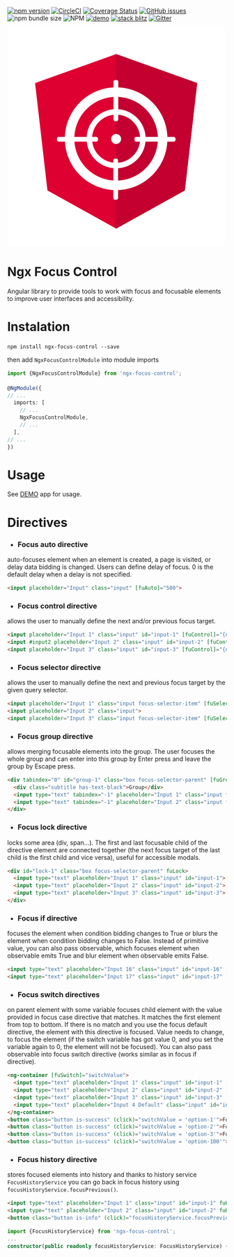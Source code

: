 [![npm version](https://badge.fury.io/js/ngx-focus-control.svg)](https://badge.fury.io/js/ngx-focus-control)
[![CircleCI](https://circleci.com/gh/Raiper34/ngx-focus-control.svg?style=shield)](https://circleci.com/gh/Raiper34/ngx-focus-control)
[![Coverage Status](https://coveralls.io/repos/github/Raiper34/ngx-focus-control/badge.svg?branch=main)](https://coveralls.io/github/Raiper34/ngx-focus-control?branch=main)
[![GitHub issues](https://img.shields.io/github/issues/Raiper34/ngx-focus-control)](https://github.com/Raiper34/ngx-focus-control/issues)
![npm bundle size](https://img.shields.io/bundlephobia/min/ngx-focus-control)
![NPM](https://img.shields.io/npm/l/ngx-focus-control)
[![demo](https://badgen.net/badge/demo/online/orange)](https://ngx-focus-control.netlify.app/)
[![stack blitz](https://badgen.net/badge/stackblitz/online/orange)](https://stackblitz.com/edit/angular-ivy-nsumon)
[![Gitter](https://img.shields.io/gitter/room/raiper34/ngx-focus-control)](https://gitter.im/ngx-focus-control/community?source=orgpage)

![ngc focus control logo](logo.svg)
# Ngx Focus Control
Angular library to provide tools to work with focus and focusable elements to improve user interfaces and accessibility.

# Instalation

`npm install ngx-focus-control --save`

then add `NgxFocusControlModule` into module imports
```typescript
import {NgxFocusControlModule} from 'ngx-focus-control';

@NgModule({
// ...
  imports: [
    // ...
    NgxFocusControlModule,
    // ...
  ],
// ...
})
```

# Usage
See [DEMO](https://ngx-focus-control.netlify.app/) app for usage.

# Directives
- ### Focus auto directive
auto-focuses element when an element is created, a page is visited, or delay data bidding is changed. Users can define delay of focus. 0 is the default delay when a delay is not specified.
```html
<input placeholder="Input" class="input" [fuAuto]="500">
```
- ### Focus control directive
allows the user to manually define the next and/or previous focus target.
```html
<input placeholder="Input 1" class="input" id="input-1" [fuControl]="{next: '#input-3', previous: input2}">
<input #input2 placeholder="Input 2" class="input" id="input-2" [fuControl]="{next: '#input-1', previous: '#input-3'}">
<input placeholder="Input 3" class="input" id="input-3" [fuControl]="{next: input2, previous: '#input-1'}">
```
- ### Focus selector directive
allows the user to manually define the next and previous focus target by the given query selector.
```html
<input placeholder="Input 1" class="input focus-selector-item" [fuSelector]="'.focus-selector-item'">
<input placeholder="Input 2" class="input">
<input placeholder="Input 3" class="input focus-selector-item" [fuSelector]="'.focus-selector-item'">
```
- ### Focus group directive
allows merging focusable elements into the group. The user focuses the whole group and can enter into this group by Enter press and leave the group by Escape press.
```html
<div tabindex="0" id="group-1" class="box focus-selector-parent" [fuGroup]="{selector: '.focus-group-item'}">
  <div class="subtitle has-text-black">Group</div>
  <input type="text" tabindex="-1" placeholder="Input 1" class="input focus-group-item" id="input-1">
  <input type="text" tabindex="-1" placeholder="Input 2" class="input focus-group-item" id="input-2">
</div>
```
- ### Focus lock directive
locks some area (div, span...). The first and last focusable child of the directive element are connected together (the next focus target of the last child is the first child and vice versa), useful for accessible modals.
```html
<div id="lock-1" class="box focus-selector-parent" fuLock>
  <input type="text" placeholder="Input 1" class="input" id="input-1">
  <input type="text" placeholder="Input 2" class="input" id="input-2">
  <input type="text" placeholder="Input 3" class="input" id="input-3">
</div>
```
- ### Focus if directive
focuses the element when condition bidding changes to True or blurs the element when condition bidding changes to False. Instead of primitive value, you can also pass observable, which focuses element when observable emits True and blur element when observable emits False.
```html
<input type="text" placeholder="Input 16" class="input" id="input-16" [fuIf]="condition">
<input type="text" placeholder="Input 17" class="input" id="input-17" [fuIf]="observable$">
```
- ### Focus switch directives
on parent element with some variable focuses child element with the value provided in focus case directive that matches. It matches the first element from top to bottom. If there is no match and you use the focus default directive, the element with this directive is focused. Value needs to change, to focus the element (if the switch variable has got value 0, and you set the variable again to 0, the element will not be focused). You can also pass observable into focus switch directive (works similar as in focus if directive).
```html
<ng-container [fuSwitch]="switchValue">
  <input type="text" placeholder="Input 1" class="input" id="input-1" [fuCase]="'option-1'">
  <input type="text" placeholder="Input 2" class="input" id="input-2" [fuCase]="'option-2'">
  <input type="text" placeholder="Input 3" class="input" id="input-3" [fuCase]="'option-3'">
  <input type="text" placeholder="Input 4 Default" class="input" id="input-4" fuDefault>
</ng-container>
<button class="button is-success" (click)="switchValue = 'option-1'">Focus Input 1</button>
<button class="button is-success" (click)="switchValue = 'option-2'">Focus Input 2</button>
<button class="button is-success" (click)="switchValue = 'option-3'">Focus Input 3</button>
<button class="button is-success" (click)="switchValue = 'option-100'">Switch to non-existing value</button>
```
- ### Focus history directive
stores focused elements into history and thanks to history service `FocusHistoryService` you can go back in focus history using `focusHistoryService.focusPrevious()`.
```html
<input type="text" placeholder="Input 1" class="input" id="input-1" fuHistory>
<input type="text" placeholder="Input 2" class="input" id="input-2" fuHistory>
<button class="button is-info" (click)="focusHistoryService.focusPrevious()">Focus previous</button>
```
```ts
import {FocusHistoryService} from 'ngx-focus-control';
...
constructor(public readonly focusHistoryService: FocusHistoryService) { }
```
